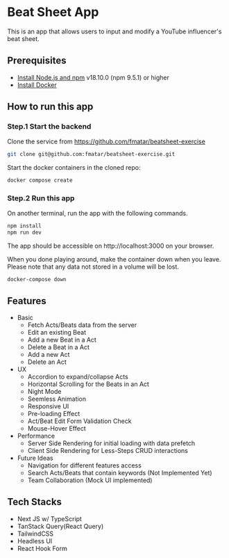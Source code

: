 # Beat Sheet App
This is an app that allows users to input and modify a YouTube influencer's beat sheet. 

## Prerequisites

- [Install Node.js and npm](https://nodejs.org/en/download/) v18.10.0 (npm 9.5.1) or higher
- [Install Docker](https://www.docker.com/)

## How to run this app
### Step.1 Start the backend
Clone the service from https://github.com/fmatar/beatsheet-exercise

  ```sh
  git clone git@github.com:fmatar/beatsheet-exercise.git
  ```

Start the docker containers in the cloned repo:

  ```sh
  docker compose create
  ```


### Step.2 Run this app

On another terminal, run the app with the following commands.

  ```sh
  npm install
  npm run dev
  ```

The app should be accessible on http://localhost:3000 on your browser.

When you done playing around, make the container down when you leave.  Please note that any data not stored in a volume will be lost.

`docker-compose down`

## Features
- Basic
  - Fetch Acts/Beats data from the server
  - Edit an existing Beat
  - Add a new Beat in a Act
  - Delete a Beat in a Act
  - Add a new Act
  - Delete an Act
- UX
  - Accordion to expand/collapse Acts
  - Horizontal Scrolling for the Beats in an Act
  - Night Mode
  - Seemless Animation
  - Responsive UI
  - Pre-loading Effect
  - Act/Beat Edit Form Validation Check
  - Mouse-Hover Effect
- Performance
  - Server Side Rendering for initial loading with data prefetch
  - Client Side Rendering for Less-Steps CRUD interactions 
- Future Ideas
  - Navigation for different features access
  - Search Acts/Beats that contain keywords (Not Implemented Yet)
  - Team Collaboration (Mock UI implemented)

## Tech Stacks
- Next JS w/ TypeScript
- TanStack Query(React Query)
- TailwindCSS
- Headless UI
- React Hook Form
